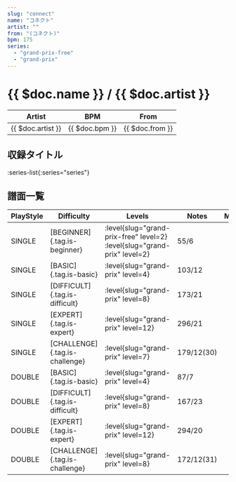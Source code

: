 ```yaml
---
slug: "connect"
name: "コネクト"
artist: ""
from: "(コネクト)"
bpm: 175
series:
  - "grand-prix-free"
  - "grand-prix"
---
```


# {{ $doc.name }} / {{ $doc.artist }}

|Artist|BPM|From|
|------|---|----|
|{{ $doc.artist }}|{{ $doc.bpm }}|{{ $doc.from }}|

## 収録タイトル

:series-list{:series="series"}

## 譜面一覧

|PlayStyle|Difficulty|Levels|Notes|Movie|
|---------|----------|------|-----|-----|
|SINGLE|[BEGINNER]{.tag.is-beginner}|<div class="field is-grouped is-grouped-multiline"> :level{slug="grand-prix-free" level=2} :level{slug="grand-prix" level=2}</div>|55/6||
|SINGLE|[BASIC]{.tag.is-basic}|<div class="field is-grouped is-grouped-multiline"> :level{slug="grand-prix" level=4}</div>|103/12||
|SINGLE|[DIFFICULT]{.tag.is-difficult}|<div class="field is-grouped is-grouped-multiline"> :level{slug="grand-prix" level=8}</div>|173/21||
|SINGLE|[EXPERT]{.tag.is-expert}|<div class="field is-grouped is-grouped-multiline"> :level{slug="grand-prix" level=12}</div>|296/21||
|SINGLE|[CHALLENGE]{.tag.is-challenge}|<div class="field is-grouped is-grouped-multiline"> :level{slug="grand-prix" level=7}</div>|179/12(30)||
|DOUBLE|[BASIC]{.tag.is-basic}|<div class="field is-grouped is-grouped-multiline"> :level{slug="grand-prix" level=4}</div>|87/7||
|DOUBLE|[DIFFICULT]{.tag.is-difficult}|<div class="field is-grouped is-grouped-multiline"> :level{slug="grand-prix" level=8}</div>|167/23||
|DOUBLE|[EXPERT]{.tag.is-expert}|<div class="field is-grouped is-grouped-multiline"> :level{slug="grand-prix" level=12}</div>|294/20||
|DOUBLE|[CHALLENGE]{.tag.is-challenge}|<div class="field is-grouped is-grouped-multiline"> :level{slug="grand-prix" level=8}</div>|172/12(31)||
